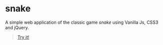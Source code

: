 # snake

A simple web application of the classic game *snake* using Vanilla Js, CSS3 and jQuery.   
> [Try it!](https://tchesa.github.io/snake/)
